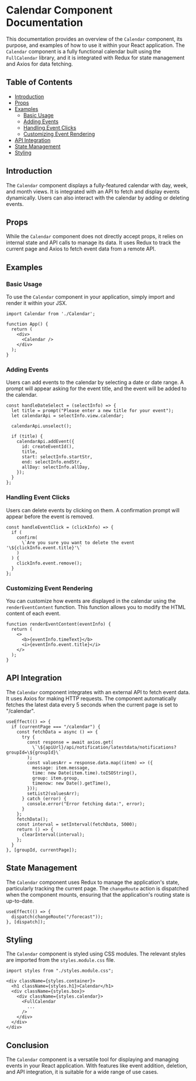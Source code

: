 # Calendar Component Documentation

This documentation provides an overview of the `Calendar` component, its purpose, and examples of how to use it within your React application. The `Calendar` component is a fully functional calendar built using the `FullCalendar` library, and it is integrated with Redux for state management and Axios for data fetching.

## Table of Contents

- [Introduction](#introduction)
- [Props](#props)
- [Examples](#examples)
  - [Basic Usage](#basic-usage)
  - [Adding Events](#adding-events)
  - [Handling Event Clicks](#handling-event-clicks)
  - [Customizing Event Rendering](#customizing-event-rendering)
- [API Integration](#api-integration)
- [State Management](#state-management)
- [Styling](#styling)

## Introduction

The `Calendar` component displays a fully-featured calendar with day, week, and month views. It is integrated with an API to fetch and display events dynamically. Users can also interact with the calendar by adding or deleting events.

## Props

While the `Calendar` component does not directly accept props, it relies on internal state and API calls to manage its data. It uses Redux to track the current page and Axios to fetch event data from a remote API.

## Examples

### Basic Usage

To use the `Calendar` component in your application, simply import and render it within your JSX.

```
import Calendar from './Calendar';

function App() {
  return (
    <div>
      <Calendar />
    </div>
  );
}
```

### Adding Events

Users can add events to the calendar by selecting a date or date range. A prompt will appear asking for the event title, and the event will be added to the calendar.

```
const handleDateSelect = (selectInfo) => {
  let title = prompt("Please enter a new title for your event");
  let calendarApi = selectInfo.view.calendar;

  calendarApi.unselect();

  if (title) {
    calendarApi.addEvent({
      id: createEventId(),
      title,
      start: selectInfo.startStr,
      end: selectInfo.endStr,
      allDay: selectInfo.allDay,
    });
  }
};
```

### Handling Event Clicks

Users can delete events by clicking on them. A confirmation prompt will appear before the event is removed.

```
const handleEventClick = (clickInfo) => {
  if (
    confirm(
      \`Are you sure you want to delete the event '\${clickInfo.event.title}'\`
    )
  ) {
    clickInfo.event.remove();
  }
};
```

### Customizing Event Rendering

You can customize how events are displayed in the calendar using the `renderEventContent` function. This function allows you to modify the HTML content of each event.

```
function renderEventContent(eventInfo) {
  return (
    <>
      <b>{eventInfo.timeText}</b>
      <i>{eventInfo.event.title}</i>
    </>
  );
}
```

## API Integration

The `Calendar` component integrates with an external API to fetch event data. It uses Axios for making HTTP requests. The component automatically fetches the latest data every 5 seconds when the current page is set to "/calendar".

```
useEffect(() => {
  if (currentPage === "/calendar") {
    const fetchData = async () => {
      try {
        const response = await axios.get(
          \`\${apiUrl}/api/notification/latestdata/notifications?groupId=\${groupId}\`
        );
        const valuesArr = response.data.map((item) => ({
          message: item.message,
          time: new Date(item.time).toISOString(),
          group: item.group,
          timenow: new Date().getTime(),
        }));
        setList2(valuesArr);
      } catch (error) {
        console.error("Error fetching data:", error);
      }
    };
    fetchData();
    const interval = setInterval(fetchData, 5000);
    return () => {
      clearInterval(interval);
    };
  }
}, [groupId, currentPage]);
```

## State Management

The `Calendar` component uses Redux to manage the application's state, particularly tracking the current page. The `changeRoute` action is dispatched when the component mounts, ensuring that the application's routing state is up-to-date.

```
useEffect(() => {
  dispatch(changeRoute("/forecast"));
}, [dispatch]);
```

## Styling

The `Calendar` component is styled using CSS modules. The relevant styles are imported from the `styles.module.css` file.

```
import styles from "./styles.module.css";

<div className={styles.container}>
  <h1 className={styles.h1}>Calendar</h1>
  <div className={styles.box}>
    <div className={styles.calendar}>
      <FullCalendar
        ...
      />
    </div>
  </div>
</div>
```

## Conclusion

The `Calendar` component is a versatile tool for displaying and managing events in your React application. With features like event addition, deletion, and API integration, it is suitable for a wide range of use cases.
